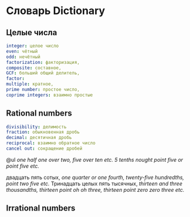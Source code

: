 # Словарь Dictionary

## Целые числа
```yaml
integer: целое число
even: чётный
odd: нечётный
factorization: факторизация,
composite: составное,
GCF: больший общий делитель,
factor: 
multiple: кратное,
prime number: простое число,
coprime integers: взаимно простые
```

## Rational numbers
```yaml
divisibility: делимость
fraction: обыкновенная дробь
decimal: десятичная дробь
reciprocal: взаимно обратное число
cancel out: сокращение дробей
```

@ul
_one half_
_one over two, five over ten etc._
_5 tenths_
_nought point five or point five_
_etc._

двадцать пять сотых, _one quarter or one fourth, twenty-five hundredths, point two five etc._
Тринадцать целых пять тысячных, _thirteen and three thousandths, thirteen point oh oh three, thirteen point zero zero three etc._

## Irrational numbers
<!--stackedit_data:
eyJoaXN0b3J5IjpbLTE5MDc1MjUwOTUsMTI2NjEyNjk2NSwyOD
YwNjUzODZdfQ==
-->